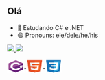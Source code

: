 ## Olá
 
- 🌱 Estudando C# e .NET
- 😄 Pronouns: ele/dele/he/his
 <div>
  <a href="https://github.com/jacksonm99 ">
  <img height="150em" src="https://github-readme-stats.vercel.app/api?username=jacksonm99&show_icons=true&theme=dark&include_all_commits=true&count_private=true"/>
  <img height="150em" src="https://github-readme-stats.vercel.app/api/top-langs/?username=jacksonm99&layout=compact&langs_count=7&theme=default"/>
</div>
 <br>
  <img align="center" alt="Csharp" height="30" width="40" src="https://raw.githubusercontent.com/devicons/devicon/master/icons/csharp/csharp-original.svg">
  <img align="center" alt="HTML" height="30" width="40" src="https://raw.githubusercontent.com/devicons/devicon/master/icons/html5/html5-original.svg">
  <img align="center" alt="CSS" height="30" width="40" src="https://raw.githubusercontent.com/devicons/devicon/master/icons/css3/css3-original.svg">
  
  ##
  
  
  
